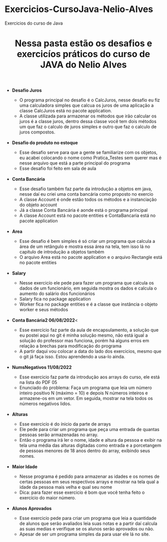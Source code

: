 # Exercicios-CursoJava-Nelio-Alves
Exercicios do curso de Java
<body>
<header>
<h1> Nessa pasta estão os desafios e exercicíos práticos do curso de JAVA do Nelio Alves </h1>
</header>


<ul>
    <li><strong>Desafio Juros</strong></li>
    <ul>
        <li>O programa principal no desafio é o CalcJuros, nesse desafio eu fiz uma calculadora simples que calcua os juros de uma aplicação a classe CalcJuros está no  pacote application.</li>
        <li>A classe utilizada para armazenar os métodos que irão calcular os juros é a classe juros, dentro dessa classe você tem dois métodos um que faz o calculo de               juros simples e outro que faz o calculo de juros compostos.</li>
    </ul>
   <br>
    <li><strong>Desafio do produto no estoque</strong></li>
    <ul>
        <li>Esse desafio serve para que a gente se familiarize com os objetos, eu acabei colocando o nome como Pratica_Testes sem querer mas é nesse arquivo que está a  parte principal do programa</li>
        <li>Esse desafio foi feito em sala de aula</li>
    </ul>
    <br>
    <li><strong>Conta Bancária</strong></li>
    <ul>
        <li>Esse desafio também faz parte da introdução a objetos em java, nesse daí eu criei uma conta bancária como proposto no exercio</li>
        <li>A classe Account é onde estão todos os métodos e a instanciação do objeto account</li>
        <li>Já a classe Conta Bancária é aonde está o programa principal</li>
        <li>A classe Account está no pacote entities e ContaBancaria está no pacote application</li>
    </ul>
    <br>
    <li><strong>Area</strong></li>
       <ul>
           <li>Esse desafio é bem simples é só criar um programa que calcula a área de um retângulo e mostra essa área na tela, tem isso lá no capitulo de introdução a objetos também</li>
           <li>O arquivo Area está no pacote application e o arquivo Rectangle está no pacote entities</li>
       </ul>
    <br>
    <li><strong>Salary</strong></li>
       <ul>
           <li>Nesse exercicío ele pede para fazer um programa que calcula os dados de um funcionário, em seguida mostra os dados e calcula o aumento do salário dos funcionários</li>
           <li>Salary fica no package application</li>
           <li>Worker fica no package entities e é a classe que instância o objeto worker e seus métodos</li>
       </ul>
    <br>
    <li><strong>Conta Bancária2 06/08/2022</strong><</li>
        <ul>
            <li>Esse exercício faz parte da aula de encapsulamento, a solução que eu postei aqui no git é minha solução mesmo, não está igual a solução do professor mas funciona, porém há alguns erros em relação a brechas para modificação do programa</li>
            <li>A partir daqui vou colocar a data do lado dos exercicios, mesmo que o git já faça isso. Estou aprendendo a usa-lo ainda.</li>
        </ul>
     <br>
    <li><strong>NumsNegativos 11/08/2022</strong></li>
    <ul>
        <li>Esse exercicio faz parte da introdução aos arrays do curso, ele está na lista do PDF 05</li>
        <li>Enunciado do problema: Faça um programa que leia um número inteiro positivo N (máximo = 10) e depois N números inteiros
e armazene-os em um vetor. Em seguida, mostrar na tela todos os números negativos lidos.</li>
    </ul>
    <br>
    <li><strong>Alturas</strong></li>
    <ul>
        <li>Esse exercicío é do ínicio da parte de arrays</li>
        <li>Ele pede para criar um programa que peça uma entrada de quantas pessoas serão armazenadas no array.</li>
        <li>Então o programa irá ler o nome, idade e altura da pessoa e exibir na tela uma média das alturas digitadas como entrada e a porcetangem de pessoas menores de 18 anos dentro do array, exibindo seus nomes.</li>
    </ul>
    <br>
    <li><strong>Maior Idade</strong></li>
    <ul>
        <li>Nesse programa é pedido para armazenar as idades e os nomes de certas pessoas em seus respectivos arrays e mostrar na tela qual a idade da pessoa mais velha e qual seu nome</li>
        <li>Dica: para fazer esse exercicío é bom que você tenha feito o exercício do maior número.</li>
    </ul>
    <br>
    <li><strong>Alunos Aprovados</strong></li>
    <ul>
        <li>Esse exercicío pede para criar um programa que leia a quantidade de alunos que serão avaliados leia suas notas e a partir daí calcula as suas medias e verifique se os alunos serão aprovados ou não.</li>
        <li>Apesar de ser um programa simples da para usar ele lá no site.</li>
    </ul>
 </ul>
</body>
